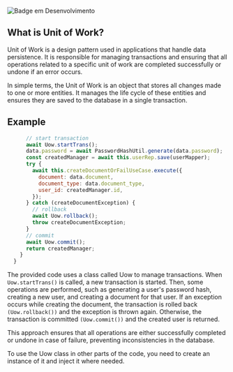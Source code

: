 ![Badge em Desenvolvimento](http://img.shields.io/static/v1?label=STATUS&message=EM%20DESENVOLVIMENTO&color=GREEN&style=for-the-badge)

## What is Unit of Work?
Unit of Work is a design pattern used in applications that handle data persistence. It is responsible for managing transactions and ensuring that all operations related to a specific unit of work are completed successfully or undone if an error occurs.

In simple terms, the Unit of Work is an object that stores all changes made to one or more entities. It manages the life cycle of these entities and ensures they are saved to the database in a single transaction.

## Example

```js 
      // start transaction
      await Uow.startTrans();
      data.password = await PasswordHashUtil.generate(data.password);
      const createdManager = await this.userRep.save(userMapper);
      try {
        await this.createDocumentOrFailUseCase.execute({
          document: data.document,
          document_type: data.document_type,
          user_id: createdManager.id,
        });
      } catch (createDocumentException) {
        // rollback
        await Uow.rollback();
        throw createDocumentException;
      }
      // commit
      await Uow.commit();
      return createdManager;
    }
  }
```
The provided code uses a class called Uow to manage transactions. When ```Uow.startTrans()``` is called, a new transaction is started. Then, some operations are performed, such as generating a user's password hash, creating a new user, and creating a document for that user. If an exception occurs while creating the document, the transaction is rolled back ```(Uow.rollback())``` and the exception is thrown again. Otherwise, the transaction is committed ```(Uow.commit())``` and the created user is returned.

This approach ensures that all operations are either successfully completed or undone in case of failure, preventing inconsistencies in the database.

To use the Uow class in other parts of the code, you need to create an instance of it and inject it where needed.
